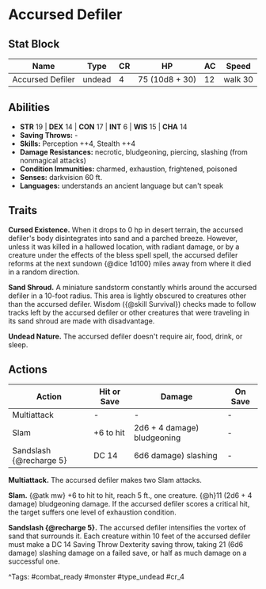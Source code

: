 # Accursed Defiler

## Stat Block

| Name | Type | CR | HP | AC | Speed |
|------|------|----|----|----|-------|
| Accursed Defiler | undead | 4 | 75 (10d8 + 30) | 12 | walk 30 |

## Abilities

- **STR** 19 | **DEX** 14 | **CON** 17 | **INT** 6 | **WIS** 15 | **CHA** 14
- **Saving Throws:** -  
- **Skills:** Perception ++4, Stealth ++4  
- **Damage Resistances:** necrotic, bludgeoning, piercing, slashing (from nonmagical attacks)  
- **Condition Immunities:** charmed, exhaustion, frightened, poisoned  
- **Senses:** darkvision 60 ft.  
- **Languages:** understands an ancient language but can't speak

## Traits

**Cursed Existence.** When it drops to 0 hp in desert terrain, the accursed defiler's body disintegrates into sand and a parched breeze. However, unless it was killed in a hallowed location, with radiant damage, or by a creature under the effects of the bless spell spell, the accursed defiler reforms at the next sundown {@dice 1d100} miles away from where it died in a random direction.

**Sand Shroud.** A miniature sandstorm constantly whirls around the accursed defiler in a 10-foot radius. This area is lightly obscured to creatures other than the accursed defiler. Wisdom ({@skill Survival}) checks made to follow tracks left by the accursed defiler or other creatures that were traveling in its sand shroud are made with disadvantage.

**Undead Nature.** The accursed defiler doesn't require air, food, drink, or sleep.


## Actions

| Action | Hit or Save | Damage | On Save |
|--------|--------------|--------|----------|
| Multiattack | - | - | - |
| Slam | +6 to hit | 2d6 + 4 damage) bludgeoning | - |
| Sandslash {@recharge 5} | DC 14 | 6d6 damage) slashing | - |

**Multiattack.** The accursed defiler makes two Slam attacks.

**Slam.** {@atk mw} +6 to hit to hit, reach 5 ft., one creature. {@h}11 (2d6 + 4 damage) bludgeoning damage. If the accursed defiler scores a critical hit, the target suffers one level of exhaustion condition.

**Sandslash {@recharge 5}.** The accursed defiler intensifies the vortex of sand that surrounds it. Each creature within 10 feet of the accursed defiler must make a DC 14 Saving Throw Dexterity saving throw, taking 21 (6d6 damage) slashing damage on a failed save, or half as much damage on a successful one.


^Tags: #combat_ready #monster #type_undead #cr_4